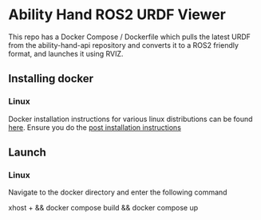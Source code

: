 # Ability Hand ROS2 URDF Viewer

This repo has a Docker Compose / Dockerfile which pulls the latest URDF from the 
ability-hand-api repository and converts it to a ROS2 friendly format, and 
launches it using RVIZ.

## Installing docker

### Linux

Docker installation instructions for various linux distributions can be found
[here](https://docs.docker.com/engine/install/). Ensure you do the 
[post installation instructions](https://docs.docker.com/engine/install/linux-postinstall/)


## Launch

### Linux

Navigate to the docker directory and enter the following command

xhost + && docker compose build && docker compose up

